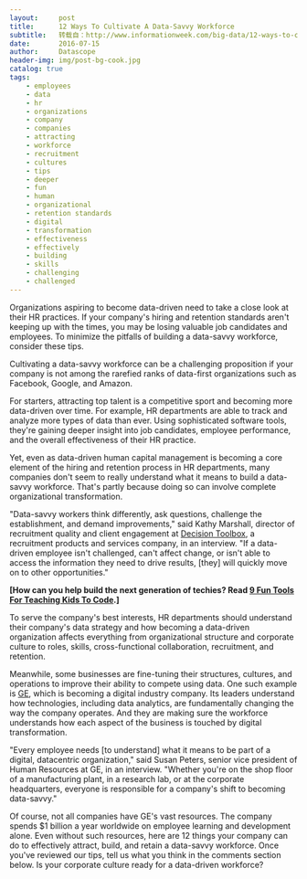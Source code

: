 ```yaml
---
layout:     post
title:      12 Ways To Cultivate A Data-Savvy Workforce
subtitle:   转载自：http://www.informationweek.com/big-data/12-ways-to-cultivate-a-data-savvy-workforce/d/d-id/1326178?image_number=8
date:       2016-07-15
author:     Datascope
header-img: img/post-bg-cook.jpg
catalog: true
tags:
    - employees
    - data
    - hr
    - organizations
    - company
    - companies
    - attracting
    - workforce
    - recruitment
    - cultures
    - tips
    - deeper
    - fun
    - human
    - organizational
    - retention standards
    - digital
    - transformation
    - effectiveness
    - effectively
    - building
    - skills
    - challenging
    - challenged
---
```


Organizations aspiring to become data-driven need to take a close look at their HR practices. If your company's hiring and retention standards aren't keeping up with the times, you may be losing valuable job candidates and employees. To minimize the pitfalls of building a data-savvy workforce, consider these tips. 







Cultivating a data-savvy workforce can be a challenging proposition if your company is not among the rarefied ranks of data-first organizations such as Facebook, Google, and Amazon.

For starters, attracting top talent is a competitive sport and becoming more data-driven over time. For example, HR departments are able to track and analyze more types of data than ever. Using sophisticated software tools, they're gaining deeper insight into job candidates, employee performance, and the overall effectiveness of their HR practice.

Yet, even as data-driven human capital management is becoming a core element of the hiring and retention process in HR departments, many companies don't seem to really understand what it means to build a data-savvy workforce. That's partly because doing so can involve complete organizational transformation.

"Data-savvy workers think differently, ask questions, challenge the establishment, and demand improvements," said Kathy Marshall, director of recruitment quality and client engagement at [Decision Toolbox](http://www.dtoolbox.com/), a recruitment products and services company, in an interview. "If a data-driven employee isn't challenged, can't affect change, or isn't able to access the information they need to drive results, [they] will quickly move on to other opportunities."

**[How can you help build the next generation of techies? Read [9 Fun Tools For Teaching Kids To Code](http://www.informationweek.com/devops/programming-languages/9-fun-tools-for-teaching-kids-to-code/d/d-id/1325939?itc=edit_in_body_cross).]**

To serve the company's best interests, HR departments should understand their company's data strategy and how becoming a data-driven organization affects everything from organizational structure and corporate culture to roles, skills, cross-functional collaboration, recruitment, and retention.

Meanwhile, some businesses are fine-tuning their structures, cultures, and operations to improve their ability to compete using data. One such example is [GE](http://www.ge.com/.), which is becoming a digital industry company. Its leaders understand how technologies, including data analytics, are fundamentally changing the way the company operates. And they are making sure the workforce understands how each aspect of the business is touched by digital transformation.

"Every employee needs [to understand] what it means to be part of a digital, datacentric organization," said Susan Peters, senior vice president of Human Resources at GE, in an interview. "Whether you're on the shop floor of a manufacturing plant, in a research lab, or at the corporate headquarters, everyone is responsible for a company's shift to becoming data-savvy."

Of course, not all companies have GE's vast resources. The company spends $1 billion a year worldwide on employee learning and development alone. Even without such resources, here are 12 things your company can do to effectively attract, build, and retain a data-savvy workforce. Once you've reviewed our tips, tell us what you think in the comments section below. Is your corporate culture ready for a data-driven workforce?
